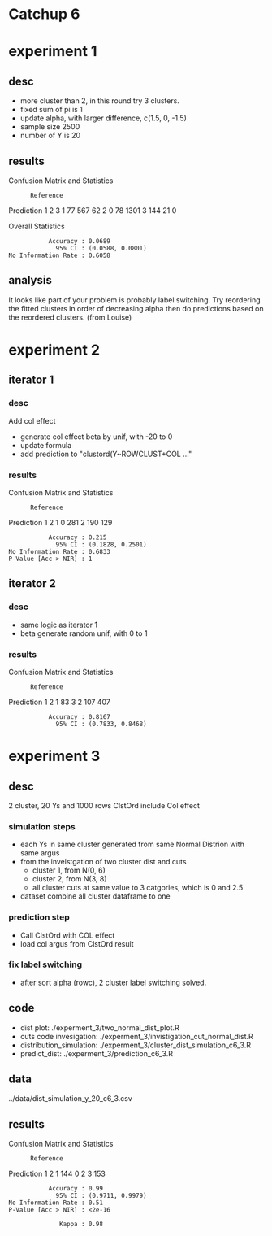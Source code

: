 # Catchup 6

# experiment 1

## desc

- more cluster than 2, in this round try 3 clusters.
- fixed sum of pi is 1
- update alpha, with larger difference, c(1.5, 0, -1.5)
- sample size 2500
- number of Y is 20

## results

Confusion Matrix and Statistics

          Reference
Prediction    1    2    3
         1   77  567   62
         2    0   78 1301
         3  144   21    0

Overall Statistics
                                          
               Accuracy : 0.0689          
                 95% CI : (0.0588, 0.0801)
    No Information Rate : 0.6058      

## analysis

It looks like part of your problem is probably label switching. Try reordering the fitted clusters in order of decreasing alpha then do predictions based on the reordered clusters. (from Louise)

# experiment 2

## iterator 1

### desc

Add col effect
- generate col effect beta by unif, with -20 to 0
- update formula
- add prediction to "clustord(Y~ROWCLUST+COL ..."

### results

Confusion Matrix and Statistics

          Reference
Prediction   1   2
         1   0 281
         2 190 129
                                          
               Accuracy : 0.215           
                 95% CI : (0.1828, 0.2501)
    No Information Rate : 0.6833          
    P-Value [Acc > NIR] : 1         


## iterator 2

### desc

- same logic as iterator 1
- beta generate random unif, with 0 to 1

### results

Confusion Matrix and Statistics

          Reference
Prediction   1   2
         1  83   3
         2 107 407
                                          
               Accuracy : 0.8167          
                 95% CI : (0.7833, 0.8468)

# experiment 3

## desc
2 cluster, 20 Ys and 1000 rows
ClstOrd include Col effect

### simulation steps

- each Ys in same cluster generated from same Normal Distrion with same argus
- from the inveistgation of two cluster dist and cuts
  - cluster 1, from N(0, 6)
  - cluster 2, from N(3, 8)
  - all cluster cuts at same value to 3 catgories, which is 0 and 2.5
- dataset combine all cluster dataframe to one

### prediction step

- Call ClstOrd with COL effect
- load col argus from ClstOrd result

### fix label switching

- after sort alpha (rowc), 2 cluster label switching solved.

## code

- dist plot: ./experment_3/two_normal_dist_plot.R
- cuts code invesigation: ./experment_3/invistigation_cut_normal_dist.R
- distribution_simulation: ./experment_3/cluster_dist_simulation_c6_3.R
- predict_dist: ./experment_3/prediction_c6_3.R

## data

../data/dist_simulation_y_20_c6_3.csv

## results

Confusion Matrix and Statistics

          Reference
Prediction   1   2
         1 144   0
         2   3 153
                                          
               Accuracy : 0.99            
                 95% CI : (0.9711, 0.9979)
    No Information Rate : 0.51            
    P-Value [Acc > NIR] : <2e-16          
                                          
                  Kappa : 0.98  
